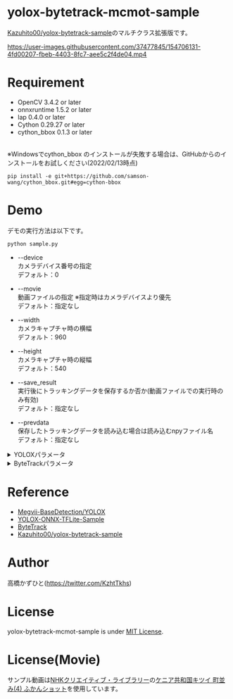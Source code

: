 # yolox-bytetrack-mcmot-sample
[Kazuhito00/yolox-bytetrack-sample](https://github.com/Kazuhito00/yolox-bytetrack-sample)のマルチクラス拡張版です。<br>

https://user-images.githubusercontent.com/37477845/154706131-4fd00207-fbeb-4403-8fc7-aee5c2f4de04.mp4

# Requirement 
* OpenCV 3.4.2 or later
* onnxruntime 1.5.2 or later
* lap 0.4.0 or later 
* Cython 0.29.27 or later 
* cython_bbox 0.1.3 or later
<br>
※Windowsでcython_bbox のインストールが失敗する場合は、GitHubからのインストールをお試しください(2022/02/13時点)<br>

`pip install -e git+https://github.com/samson-wang/cython_bbox.git#egg=cython-bbox`

# Demo
デモの実行方法は以下です。
```bash
python sample.py
```
* --device<br>
カメラデバイス番号の指定<br>
デフォルト：0
* --movie<br>
動画ファイルの指定 ※指定時はカメラデバイスより優先<br>
デフォルト：指定なし
* --width<br>
カメラキャプチャ時の横幅<br>
デフォルト：960
* --height<br>
カメラキャプチャ時の縦幅<br>
デフォルト：540
  
* --save_result<br>
実行後にトラッキングデータを保存するか否か(動画ファイルでの実行時のみ有効)<br>
デフォルト：指定なし
* --prevdata<br>
保存したトラッキングデータを読み込む場合は読み込むnpyファイル名<br>
デフォルト：指定なし
<details>
<summary>YOLOXパラメータ</summary>
  
* --yolox_model<br>
ロードするモデルの格納パス<br>
デフォルト：model/yolox_nano.onnx
* --input_shape<br>
モデルの入力サイズ<br>
デフォルト：416,416
* --score_th<br>
クラス判別の閾値<br>
デフォルト：0.3
* --nms_th<br>
NMSの閾値<br>
デフォルト：0.45
* --nms_score_th<br>
NMSのスコア閾値<br>
デフォルト：0.1
* --with_p6<br>
Large P6モデルを使用するか否か<br>
デフォルト：指定なし
</details>

<details>
<summary>ByteTrackパラメータ</summary>
  
* --track_thresh<br>
デフォルト：0.5
* --track_buffer<br>
デフォルト：30
* --match_thresh<br>
デフォルト：0.8
* --min_box_area<br>
デフォルト：10
* --mot20<br>
デフォルト：指定なし
  
※パラメータ詳細は[ByteTrack](https://github.com/ifzhang/ByteTrack)を参照ください。
</details>


# Reference
* [Megvii-BaseDetection/YOLOX](https://github.com/Megvii-BaseDetection/YOLOX)
* [YOLOX-ONNX-TFLite-Sample](https://github.com/Kazuhito00/YOLOX-ONNX-TFLite-Sample)
* [ByteTrack](https://github.com/ifzhang/ByteTrack)
* [Kazuhito00/yolox-bytetrack-sample](https://github.com/Kazuhito00/yolox-bytetrack-sample)

# Author
高橋かずひと(https://twitter.com/KzhtTkhs)
 
# License 
yolox-bytetrack-mcmot-sample is under [MIT License](LICENSE).

# License(Movie)
サンプル動画は[NHKクリエイティブ・ライブラリー](https://www.nhk.or.jp/archives/creative/)の[ケニア共和国キツイ 町並み(4) ふかんショット](https://www2.nhk.or.jp/archives/creative/material/view.cgi?m=D0002040395_00000)を使用しています。
